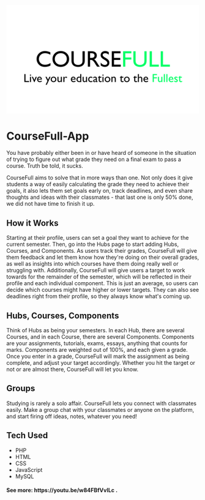 ![CourseFull](coursefulltitle.png)

# CourseFull-App
You have probably either been in or have heard of someone in the situation of trying to figure out what grade they need on a final exam to pass a course. Truth be told, it sucks. 

CourseFull aims to solve that in more ways than one. Not only does it give students a way of easily calculating the grade they need to achieve their goals, it also lets them set goals early on, track deadlines, and even share thoughts and ideas with their classmates - that last one is only 50% done, we did not have time to finish it up.

## How it Works
Starting at their profile, users can set a goal they want to achieve for the current semester. Then, go into the Hubs page to start adding Hubs, Courses, and Components. As users track their grades, CourseFull will give them feedback and let them know how they're doing on their overall grades, as well as insights into which courses have them doing really well or struggling with. Additionally, CourseFull will give users a target to work towards for the remainder of the semester, which will be reflected in their profile and each individual component. This is just an average, so users can decide which courses might have higher or lower targets. They can also see deadlines right from their profile, so they always know what's coming up. 

## Hubs, Courses, Components
Think of Hubs as being your semesters. In each Hub, there are several Courses, and in each Course, there are several Components. Components are your assignments, tutorials, exams, essays, anything that counts for marks. Components are weighted out of 100%, and each given a grade. Once you enter in a grade, CourseFull will mark the assignment as being complete, and adjust your target accordingly. Whether you hit the target or not or are almost there, CourseFull will let you know.

## Groups
Studying is rarely a solo affair. CourseFull lets you connect with classmates easily. Make a group chat with your classmates or anyone on the platform, and start firing off ideas, notes, whatever you need!

## Tech Used
 - PHP
 - HTML
 - CSS
 - JavaScript
 - MySQL

<h4>See more: https://youtu.be/w84FBfVvILc . </h4> 

